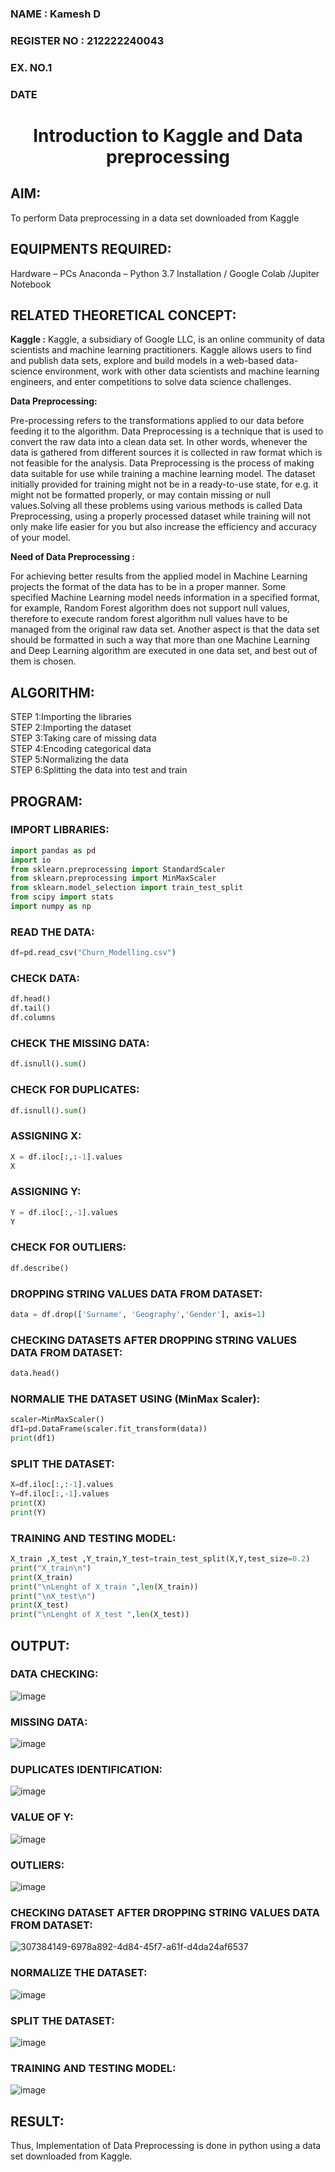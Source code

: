 <H3>NAME : Kamesh D</H3>
<H3>REGISTER NO : 212222240043</H3>
<H3>EX. NO.1</H3>
<H3>DATE</H3>
<H1 ALIGN =CENTER> Introduction to Kaggle and Data preprocessing</H1>

## AIM:

To perform Data preprocessing in a data set downloaded from Kaggle

## EQUIPMENTS REQUIRED:
Hardware – PCs
Anaconda – Python 3.7 Installation / Google Colab /Jupiter Notebook

## RELATED THEORETICAL CONCEPT:

**Kaggle :**
Kaggle, a subsidiary of Google LLC, is an online community of data scientists and machine learning practitioners. Kaggle allows users to find and publish data sets, explore and build models in a web-based data-science environment, work with other data scientists and machine learning engineers, and enter competitions to solve data science challenges.

**Data Preprocessing:**

Pre-processing refers to the transformations applied to our data before feeding it to the algorithm. Data Preprocessing is a technique that is used to convert the raw data into a clean data set. In other words, whenever the data is gathered from different sources it is collected in raw format which is not feasible for the analysis.
Data Preprocessing is the process of making data suitable for use while training a machine learning model. The dataset initially provided for training might not be in a ready-to-use state, for e.g. it might not be formatted properly, or may contain missing or null values.Solving all these problems using various methods is called Data Preprocessing, using a properly processed dataset while training will not only make life easier for you but also increase the efficiency and accuracy of your model.

**Need of Data Preprocessing :**

For achieving better results from the applied model in Machine Learning projects the format of the data has to be in a proper manner. Some specified Machine Learning model needs information in a specified format, for example, Random Forest algorithm does not support null values, therefore to execute random forest algorithm null values have to be managed from the original raw data set.
Another aspect is that the data set should be formatted in such a way that more than one Machine Learning and Deep Learning algorithm are executed in one data set, and best out of them is chosen.


## ALGORITHM:
STEP 1:Importing the libraries<BR>
STEP 2:Importing the dataset<BR>
STEP 3:Taking care of missing data<BR>
STEP 4:Encoding categorical data<BR>
STEP 5:Normalizing the data<BR>
STEP 6:Splitting the data into test and train<BR>

##  PROGRAM:

### IMPORT LIBRARIES:
```py
import pandas as pd
import io
from sklearn.preprocessing import StandardScaler
from sklearn.preprocessing import MinMaxScaler
from sklearn.model_selection import train_test_split
from scipy import stats
import numpy as np
```

### READ THE DATA:
```py
df=pd.read_csv("Churn_Modelling.csv")
```

### CHECK DATA:
```py
df.head()
df.tail()
df.columns
```

### CHECK THE MISSING DATA:
```py
df.isnull().sum()
```

### CHECK FOR DUPLICATES:
```py
df.isnull().sum()
```

### ASSIGNING X:
```py
X = df.iloc[:,:-1].values
X
```

### ASSIGNING Y:
```py
Y = df.iloc[:,-1].values
Y
```

### CHECK FOR OUTLIERS:
```py
df.describe()
```

### DROPPING STRING VALUES DATA FROM DATASET:
```py
data = df.drop(['Surname', 'Geography','Gender'], axis=1)
```

### CHECKING DATASETS AFTER DROPPING STRING VALUES DATA FROM DATASET:
```py
data.head()
```

### NORMALIE THE DATASET USING (MinMax Scaler):
```py
scaler=MinMaxScaler()
df1=pd.DataFrame(scaler.fit_transform(data))
print(df1)
```

### SPLIT THE DATASET:
```py
X=df.iloc[:,:-1].values
Y=df.iloc[:,-1].values
print(X)
print(Y)
```

### TRAINING AND TESTING MODEL:
```py
X_train ,X_test ,Y_train,Y_test=train_test_split(X,Y,test_size=0.2)
print("X_train\n")
print(X_train)
print("\nLenght of X_train ",len(X_train))
print("\nX_test\n")
print(X_test)
print("\nLenght of X_test ",len(X_test))
```

## OUTPUT:

### DATA CHECKING:
![image](https://github.com/KameshLeVI/Ex-1-NN/assets/120780633/04f46d0a-4bf3-47b4-9a04-ced35d174c13)


### MISSING DATA:
![image](https://github.com/KameshLeVI/Ex-1-NN/assets/120780633/7f19d636-0ea0-475b-85ce-65952ced27fb)

### DUPLICATES IDENTIFICATION:
![image](https://github.com/KameshLeVI/Ex-1-NN/assets/120780633/3e0519a3-ef73-41c7-9bf0-9afa6735962e)

### VALUE OF Y:
![image](https://github.com/KameshLeVI/Ex-1-NN/assets/120780633/8c2f3a95-1cc5-4807-8c67-7aa73d00fdec)

### OUTLIERS:
![image](https://github.com/KameshLeVI/Ex-1-NN/assets/120780633/08550b8f-21de-4261-8d57-630d2e873edf)


### CHECKING DATASET AFTER DROPPING STRING VALUES DATA FROM DATASET:
![307384149-6978a892-4d84-45f7-a61f-d4da24af6537](https://github.com/sivabalan28/Ex-1-NN/assets/113497347/4df7474f-e636-4579-acc5-70cca521fb7e)

### NORMALIZE THE DATASET:
![image](https://github.com/KameshLeVI/Ex-1-NN/assets/120780633/83a0daf2-c07a-434e-b527-e6a076229fa4)


### SPLIT THE DATASET:
![image](https://github.com/KameshLeVI/Ex-1-NN/assets/120780633/98b55479-90c8-47e4-b2c0-fc46f71d00e8)

### TRAINING AND TESTING MODEL:
![image](https://github.com/KameshLeVI/Ex-1-NN/assets/120780633/d20c7c28-c0b0-49d5-8afd-c5487603c9d6)

## RESULT:
Thus, Implementation of Data Preprocessing is done in python  using a data set downloaded from Kaggle.


